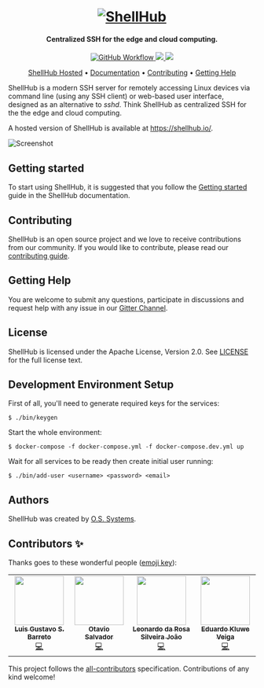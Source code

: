 <h1 align="center">
  <a href="https://shellhub.io"><img src="http://docs.shellhub.io/img/logo.png" alt="ShellHub"></a>
</h1>

<h4 align="center">Centralized SSH for the edge and cloud computing.</h4>

<p align="center">
  <a href="https://circleci.com/gh/shellhub-io/shellhub">
    <img src="https://github.com/shellhub-io/shellhub/workflows/QA/badge.svg" alt="GitHub Workflow">
  </a>
  <a href="https://gitter.im/shellhub-io/community">
    <img src="https://badges.gitter.im/shellhub-io/shellhub.svg">
  </a>
  <!-- ALL-CONTRIBUTORS-BADGE:START - Do not remove or modify this section -->
<a href="#contributors-"><img src="https://img.shields.io/badge/all_contributors-4-orange.svg?style=flat-square"></a>
<!-- ALL-CONTRIBUTORS-BADGE:END -->
</p>

<p align="center">
  <a href="https://shellhub.io">ShellHub Hosted</a> •
  <a href="http://docs.shellhub.io">Documentation</a> •
  <a href="#contributing">Contributing</a> •
  <a href="#getting-help">Getting Help</a>
</p>

ShellHub is a modern SSH server for remotely accessing Linux devices
via command line (using any SSH client) or web-based user interface, 
designed as an alternative to _sshd_. Think ShellHub as centralized SSH
for the the edge and cloud computing.

A hosted version of ShellHub is available at https://shellhub.io/.

![Screenshot](https://github.com/shellhub-io/shellhub-io.github.io/raw/src/docs/img/screenshot.png)

## Getting started

To start using ShellHub, it is suggested that you follow the
[Getting started](https://shellhub-io.github.io/getting-started/) guide 
in the ShellHub documentation.

## Contributing

ShellHub is an open source project and we love to receive contributions from
our community. If you would like to contribute, please read
our [contributing guide](CONTRIBUTING.md).

## Getting Help

You are welcome to submit any questions, participate in discussions and request
help with any issue in our [Gitter Channel](https://gitter.im/shellhub-io/community).

## License

ShellHub is licensed under the Apache License, Version 2.0.
See [LICENSE](LICENSE.md) for the full license text.

## Development Environment Setup

First of all, you'll need to generate required keys for the services:

```
$ ./bin/keygen
```

Start the whole environment:

```
$ docker-compose -f docker-compose.yml -f docker-compose.dev.yml up
```

Wait for all services to be ready then create initial user running:

```
$ ./bin/add-user <username> <password> <email>
```

## Authors

ShellHub was created by [O.S. Systems](https://www.ossystems.com.br).

## Contributors ✨

Thanks goes to these wonderful people ([emoji key](https://allcontributors.org/docs/en/emoji-key)):

<!-- ALL-CONTRIBUTORS-LIST:START - Do not remove or modify this section -->
<!-- prettier-ignore-start -->
<!-- markdownlint-disable -->
<table>
  <tr>
    <td align="center"><a href="https://github.com/gustavosbarreto"><img src="https://avatars1.githubusercontent.com/u/86747?v=4" width="100px;" alt=""/><br /><sub><b>Luis Gustavo S. Barreto</b></sub></a><br /><a href="https://github.com/shellhub-io/shellhub/commits?author=gustavosbarreto" title="Code">💻</a></td>
    <td align="center"><a href="http://www.ossystems.com.br/blog"><img src="https://avatars0.githubusercontent.com/u/25278?v=4" width="100px;" alt=""/><br /><sub><b>Otavio Salvador</b></sub></a><br /><a href="https://github.com/shellhub-io/shellhub/commits?author=otavio" title="Code">💻</a></td>
    <td align="center"><a href="https://github.com/leonardojoao"><img src="https://avatars1.githubusercontent.com/u/15831786?v=4" width="100px;" alt=""/><br /><sub><b>Leonardo da Rosa Silveira João</b></sub></a><br /><a href="https://github.com/shellhub-io/shellhub/commits?author=leonardojoao" title="Code">💻</a></td>
    <td align="center"><a href="https://github.com/eduardoveiga"><img src="https://avatars3.githubusercontent.com/u/8249343?v=4" width="100px;" alt=""/><br /><sub><b>Eduardo Kluwe Veiga</b></sub></a><br /><a href="https://github.com/shellhub-io/shellhub/commits?author=eduardoveiga" title="Code">💻</a></td>
  </tr>
</table>

<!-- markdownlint-enable -->
<!-- prettier-ignore-end -->
<!-- ALL-CONTRIBUTORS-LIST:END -->

This project follows the [all-contributors](https://github.com/all-contributors/all-contributors) specification. Contributions of any kind welcome!

